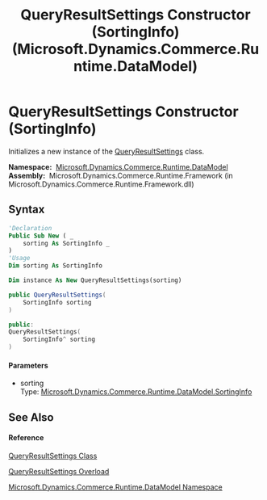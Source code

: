 ﻿---
title: QueryResultSettings Constructor (SortingInfo) (Microsoft.Dynamics.Commerce.Runtime.DataModel)
TOCTitle: QueryResultSettings Constructor (SortingInfo)
ms:assetid: M:Microsoft.Dynamics.Commerce.Runtime.DataModel.QueryResultSettings.#ctor(Microsoft.Dynamics.Commerce.Runtime.DataModel.SortingInfo)
ms:mtpsurl: https://technet.microsoft.com/en-us/library/microsoft.dynamics.commerce.runtime.datamodel.queryresultsettings.queryresultsettings(v=AX.60)
ms:contentKeyID: 65315998
ms.date: 05/18/2015
mtps_version: v=AX.60
dev_langs:
- vb
- csharp
- c++
---

# QueryResultSettings Constructor (SortingInfo)

Initializes a new instance of the [QueryResultSettings](queryresultsettings-class-microsoft-dynamics-commerce-runtime-datamodel.md) class.

**Namespace:**  [Microsoft.Dynamics.Commerce.Runtime.DataModel](microsoft-dynamics-commerce-runtime-datamodel-namespace.md)  
**Assembly:**  Microsoft.Dynamics.Commerce.Runtime.Framework (in Microsoft.Dynamics.Commerce.Runtime.Framework.dll)

## Syntax

``` vb
'Declaration
Public Sub New ( _
    sorting As SortingInfo _
)
'Usage
Dim sorting As SortingInfo

Dim instance As New QueryResultSettings(sorting)
```

``` csharp
public QueryResultSettings(
    SortingInfo sorting
)
```

``` c++
public:
QueryResultSettings(
    SortingInfo^ sorting
)
```

#### Parameters

  - sorting  
    Type: [Microsoft.Dynamics.Commerce.Runtime.DataModel.SortingInfo](sortinginfo-class-microsoft-dynamics-commerce-runtime-datamodel.md)  

## See Also

#### Reference

[QueryResultSettings Class](queryresultsettings-class-microsoft-dynamics-commerce-runtime-datamodel.md)

[QueryResultSettings Overload](queryresultsettings-constructor-microsoft-dynamics-commerce-runtime-datamodel.md)

[Microsoft.Dynamics.Commerce.Runtime.DataModel Namespace](microsoft-dynamics-commerce-runtime-datamodel-namespace.md)

